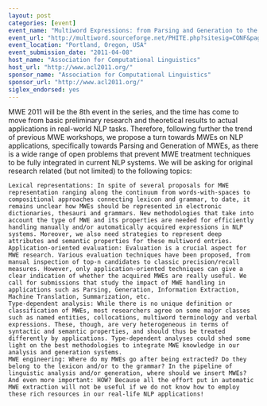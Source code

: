 ```yaml
---
layout: post
categories: [event]
event_name: "Multiword Expressions: from Parsing and Generation to the Real World (MWE 2011)"
event_url: "http://multiword.sourceforge.net/PHITE.php?sitesig=CONF&page=CONF_20_MWE_2011___lb__ACL__rb__"
event_location: "Portland, Oregon, USA"
event_submission_date: "2011-04-08"
host_name: "Association for Computational Linguistics"
host_url: "http://www.acl2011.org/"
sponsor_name: "Association for Computational Linguistics"
sponsor_url: "http://www.acl2011.org/"
siglex_endorsed: yes
---
```

MWE 2011 will be the 8th event in the series, and the time has come to move from basic preliminary research and theoretical results to actual applications in real-world NLP tasks. Therefore, following further the trend of previous MWE workshops, we propose a turn towards MWEs on NLP applications, specifically towards Parsing and Generation of MWEs, as there is a wide range of open problems that prevent MWE treatment techniques to be fully integrated in current NLP systems. We will be asking for original research related (but not limited) to the following topics:

    Lexical representations: In spite of several proposals for MWE representation ranging along the continuum from words-with-spaces to compositional approaches connecting lexicon and grammar, to date, it remains unclear how MWEs should be represented in electronic dictionaries, thesauri and grammars. New methodologies that take into account the type of MWE and its properties are needed for efficiently handling manually and/or automatically acquired expressions in NLP systems. Moreover, we also need strategies to represent deep attributes and semantic properties for these multiword entries.
    Application-oriented evaluation: Evaluation is a crucial aspect for MWE research. Various evaluation techniques have been proposed, from manual inspection of top-n candidates to classic precision/recall measures. However, only application-oriented techniques can give a clear indication of whether the acquired MWEs are really useful. We call for submissions that study the impact of MWE handling in applications such as Parsing, Generation, Information Extraction, Machine Translation, Summarization, etc.
    Type-dependent analysis: While there is no unique definition or classification of MWEs, most researchers agree on some major classes such as named entities, collocations, multiword terminology and verbal expressions. These, though, are very heterogeneous in terms of syntactic and semantic properties, and should thus be treated differently by applications. Type-dependent analyses could shed some light on the best methodologies to integrate MWE knowledge in our analysis and generation systems.
    MWE engineering: Where do my MWEs go after being extracted? Do they belong to the lexicon and/or to the grammar? In the pipeline of linguistic analysis and/or generation, where should we insert MWEs? And even more important: HOW? Because all the effort put in automatic MWE extraction will not be useful if we do not know how to employ these rich resources in our real-life NLP applications!
